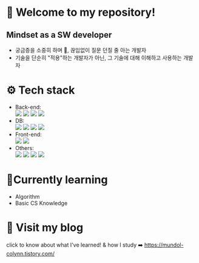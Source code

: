 # 🤗 Welcome to my repository! 


## Mindset as a SW developer
- 궁금증을 소중히 하며 🤔,  끊임없이 질문 던질 줄 아는 개발자
- 기술을 단순히 "적용"하는 개발자가 아닌, 그 기술에 대해 이해하고 사용하는 개발자


# ⚙️ Tech stack
- Back-end:
  <div>
     <img src="https://img.shields.io/badge/Java-007396?style=flat&logo=Java&logoColor=white" />
     <img src="https://img.shields.io/badge/Spring-6DB33F?style=flat-square&logo=Spring&logoColor=white"/>
     <img src="https://img.shields.io/badge/Python-3776AB?style=flat-square&logo=Python&logoColor=white"/>
     <img src="https://img.shields.io/badge/Node.js-339933?style=flat-square&logo=Node.js&logoColor=white"/>
  </div>  
- DB:
  <div>    
    <img src="https://img.shields.io/badge/ORACLE-F80000?style=flat-square&logo=oracle&logoColor=white"/>
    <img src="https://img.shields.io/badge/MySQL-4479A1?style=flat-square&logo=MySQL&logoColor=white"/>
    <img src="https://img.shields.io/badge/Mybatis-purple?style=flat-square&logo=Mybatis&logoColor=red"/>
    <img src="https://img.shields.io/badge/Sequelize-52B0E7?style=flat-square&logo=Sequelize&logoColor=white"/>
  </div>
- Front-end:
  <div>
    <img src="https://img.shields.io/badge/JavaScript-F7DF1E?style=flat-square&logo=javascript&logoColor=black"/>
    <img src="https://img.shields.io/badge/React Native-61DAFB?style=flat-square&logo=React&logoColor=white">
  </div>
- Others:
  <div>
   <img src="https://img.shields.io/badge/HTML5-E34F26?style=flat-square&logo=HTML5&logoColor=white" />
   <img src="https://img.shields.io/badge/CSS3-1572B6?style=flat-square&logo=CSS3&logoColor=white" />
   <img src="https://img.shields.io/badge/jQuery-0769AD?style=flat-square&logo=jQuery&logoColor=white"/>
   <img src="https://img.shields.io/badge/Apache Tomcat-F8DC75?style=flat-square&logo=apachetomcat&logoColor=white">  
  </div>    

# 🌱Currently learning  
 - Algorithm
 - Basic CS Knowledge

# 🎈 Visit my blog  
click to know about what I've learned! & how I study ➡️
https://mundol-colynn.tistory.com/  



 
